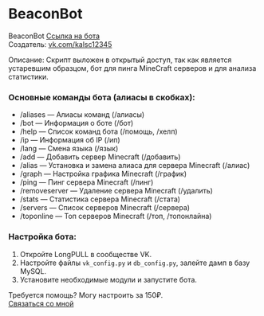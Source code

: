 # BeaconBot

BeaconBot
[Ссылка на бота](https://vk.com/beaconbot)  
Создатель: [vk.com/kalsc12345](https://vk.com/kalsc12345)  

Описание:
Скрипт выложен в открытый доступ, так как является устаревшим образцом, бот для пинга MineCraft серверов и для анализа статистики.

### Основные команды бота (алиасы в скобках):

- /aliases — Алиасы команд (/алиасы)
- /bot — Информация о боте (/бот)
- /help — Список команд бота (/помощь, /хелп)
- /ip — Информация об IP (/ип)
- /lang — Смена языка (/язык)
- /add — Добавить сервер Minecraft (/добавить)
- /alias — Установка и замена алиаса для сервера Minecraft (/алиас)
- /graph — Настройка графика Minecraft (/график)
- /ping — Пинг сервера Minecraft (/пинг)
- /removeserver — Удаление сервера Minecraft (/удалить)
- /stats — Статистика сервера Minecraft (/стата)
- /servers — Список серверов Minecraft (/сервера)
- /toponline — Топ серверов Minecraft (/топ, /топонлайна)

### Настройка бота:

1. Откройте LongPULL в сообществе VK.
2. Настройте файлы `vk_config.py` и `db_config.py`, залейте дамп в базу MySQL.
3. Установите необходимые модули и запустите бота.

Требуется помощь? 
Могу настроить за 150₽.  
[Связаться со мной](https://vk.com/kalsc12345)
